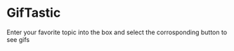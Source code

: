 # GifTastic

Enter your favorite topic into the box and select the corrosponding button to see gifs

